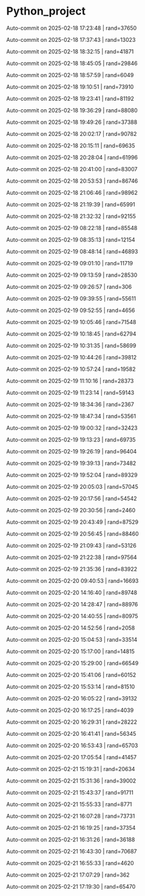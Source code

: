# Python_project
Auto-commit on 2025-02-18 17:23:48 | rand=37650

Auto-commit on 2025-02-18 17:37:43 | rand=13023

Auto-commit on 2025-02-18 18:32:15 | rand=41871

Auto-commit on 2025-02-18 18:45:05 | rand=29846

Auto-commit on 2025-02-18 18:57:59 | rand=6049

Auto-commit on 2025-02-18 19:10:51 | rand=73910

Auto-commit on 2025-02-18 19:23:41 | rand=81192

Auto-commit on 2025-02-18 19:36:29 | rand=88080

Auto-commit on 2025-02-18 19:49:26 | rand=37388

Auto-commit on 2025-02-18 20:02:17 | rand=90782

Auto-commit on 2025-02-18 20:15:11 | rand=69635

Auto-commit on 2025-02-18 20:28:04 | rand=61996

Auto-commit on 2025-02-18 20:41:00 | rand=83007

Auto-commit on 2025-02-18 20:53:53 | rand=86746

Auto-commit on 2025-02-18 21:06:46 | rand=98962

Auto-commit on 2025-02-18 21:19:39 | rand=65991

Auto-commit on 2025-02-18 21:32:32 | rand=92155

Auto-commit on 2025-02-19 08:22:18 | rand=85548

Auto-commit on 2025-02-19 08:35:13 | rand=12154

Auto-commit on 2025-02-19 08:48:14 | rand=46893

Auto-commit on 2025-02-19 09:01:10 | rand=11719

Auto-commit on 2025-02-19 09:13:59 | rand=28530

Auto-commit on 2025-02-19 09:26:57 | rand=306

Auto-commit on 2025-02-19 09:39:55 | rand=55611

Auto-commit on 2025-02-19 09:52:55 | rand=4656

Auto-commit on 2025-02-19 10:05:46 | rand=71548

Auto-commit on 2025-02-19 10:18:45 | rand=62794

Auto-commit on 2025-02-19 10:31:35 | rand=58699

Auto-commit on 2025-02-19 10:44:26 | rand=39812

Auto-commit on 2025-02-19 10:57:24 | rand=19582

Auto-commit on 2025-02-19 11:10:16 | rand=28373

Auto-commit on 2025-02-19 11:23:14 | rand=59143

Auto-commit on 2025-02-19 18:34:36 | rand=2367

Auto-commit on 2025-02-19 18:47:34 | rand=53561

Auto-commit on 2025-02-19 19:00:32 | rand=32423

Auto-commit on 2025-02-19 19:13:23 | rand=69735

Auto-commit on 2025-02-19 19:26:19 | rand=96404

Auto-commit on 2025-02-19 19:39:13 | rand=73482

Auto-commit on 2025-02-19 19:52:04 | rand=89329

Auto-commit on 2025-02-19 20:05:03 | rand=57045

Auto-commit on 2025-02-19 20:17:56 | rand=54542

Auto-commit on 2025-02-19 20:30:56 | rand=2460

Auto-commit on 2025-02-19 20:43:49 | rand=87529

Auto-commit on 2025-02-19 20:56:45 | rand=88460

Auto-commit on 2025-02-19 21:09:43 | rand=53126

Auto-commit on 2025-02-19 21:22:38 | rand=97564

Auto-commit on 2025-02-19 21:35:36 | rand=83922

Auto-commit on 2025-02-20 09:40:53 | rand=16693

Auto-commit on 2025-02-20 14:16:40 | rand=89748

Auto-commit on 2025-02-20 14:28:47 | rand=88976

Auto-commit on 2025-02-20 14:40:55 | rand=80975

Auto-commit on 2025-02-20 14:52:56 | rand=2058

Auto-commit on 2025-02-20 15:04:53 | rand=33514

Auto-commit on 2025-02-20 15:17:00 | rand=14815

Auto-commit on 2025-02-20 15:29:00 | rand=66549

Auto-commit on 2025-02-20 15:41:06 | rand=60152

Auto-commit on 2025-02-20 15:53:14 | rand=81510

Auto-commit on 2025-02-20 16:05:22 | rand=39132

Auto-commit on 2025-02-20 16:17:25 | rand=4039

Auto-commit on 2025-02-20 16:29:31 | rand=28222

Auto-commit on 2025-02-20 16:41:41 | rand=56345

Auto-commit on 2025-02-20 16:53:43 | rand=65703

Auto-commit on 2025-02-20 17:05:54 | rand=41457

Auto-commit on 2025-02-21 15:19:31 | rand=20634

Auto-commit on 2025-02-21 15:31:36 | rand=39002

Auto-commit on 2025-02-21 15:43:37 | rand=91711

Auto-commit on 2025-02-21 15:55:33 | rand=8771

Auto-commit on 2025-02-21 16:07:28 | rand=73731

Auto-commit on 2025-02-21 16:19:25 | rand=37354

Auto-commit on 2025-02-21 16:31:26 | rand=36188

Auto-commit on 2025-02-21 16:43:30 | rand=70687

Auto-commit on 2025-02-21 16:55:33 | rand=4620

Auto-commit on 2025-02-21 17:07:29 | rand=362

Auto-commit on 2025-02-21 17:19:30 | rand=65470
